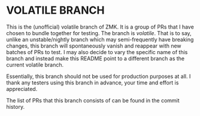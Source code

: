 # VOLATILE BRANCH

This is the (unofficial) volatile branch of ZMK. It is a group of PRs that I have chosen to bundle together for testing. The branch is *volatile*. That is to say, unlike an unstable/nightly branch which may semi-frequently have breaking changes, this branch will spontaneously vanish and reappear with new batches of PRs to test. I may also decide to vary the specific name of this branch and instead make this README point to a different branch as the current volatile branch.

Essentially, this branch should not be used for production purposes at all. I thank any testers using this branch in advance, your time and effort is appreciated. 

The list of PRs that this branch consists of can be found in the commit history.